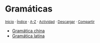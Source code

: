 # Gramáticas
<sup>[Inicio](../index.md) · [Índice](../index.md#contenido) · [A-Z](../indices/alfabetico.md) · [Actividad](../indices/actividad.md) · <a href="../indices/gramaticas.html" download="jucardus-gramaticas.html">Descargar</a> · [Compartir](https://x.com/intent/tweet?text=Gram%C3%A1ticas%20en%20Jucardus%3A%20Gram%C3%A1tica%20china%20y%20Gram%C3%A1tica%20latina.%0A%E2%86%92%20https%3A%2F%2Fjucardus.github.io%2Findices%2Fgramaticas.html%0A%0A%23grmtc_jucardus%20%23indcs_jucardus%0A%40jucardus)</sup>

* [Gramática china](../indices/gramatica-china.md)
* [Gramática latina](../indices/gramatica-latina.md)

